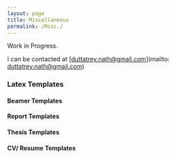 ```yaml
---
layout: page
title: Miscellaneous
permalink: /Misc./
---
```


Work in Progress.

I can be contacted at [duttatrey.nath@gmail.com](mailto: duttatrey.nath@gmail.com)

### Latex Templates

#### Beamer Templates

#### Report Templates

#### Thesis Templates

#### CV/ Resume Templates
